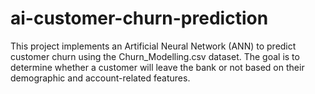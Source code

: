 # ai-customer-churn-prediction
This project implements an Artificial Neural Network (ANN) to predict customer churn using the Churn_Modelling.csv dataset. The goal is to determine whether a customer will leave the bank or not based on their demographic and account-related features.
